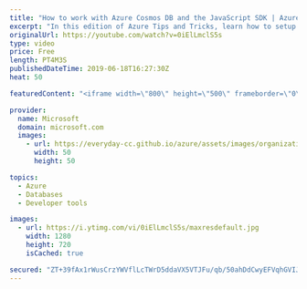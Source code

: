 ```yaml
---
title: "How to work with Azure Cosmos DB and the JavaScript SDK | Azure Tips and Tricks"
excerpt: "In this edition of Azure Tips and Tricks, learn how to setup Azure Cosmos DB database for your Node application.   For more tips and tricks, visit: http://azuredev.tips  Get started with 12 months of free services and $200 USD in credit.  Create your free account today with Microsoft Azure: http://azure.com/free"
originalUrl: https://youtube.com/watch?v=0iElLmclS5s
type: video
price: Free
length: PT4M3S
publishedDateTime: 2019-06-18T16:27:30Z
heat: 50

featuredContent: "<iframe width=\"800\" height=\"500\" frameborder=\"0\" src=\"https://www.youtube.com/embed/0iElLmclS5s\" allow=\"accelerometer; autoplay; encrypted-media; gyroscope; picture-in-picture\" allowfullscreen></iframe>"

provider:
  name: Microsoft
  domain: microsoft.com
  images:
    - url: https://everyday-cc.github.io/azure/assets/images/organizations/microsoft.com-50x50.jpg
      width: 50
      height: 50

topics:
  - Azure
  - Databases
  - Developer tools

images:
  - url: https://i.ytimg.com/vi/0iElLmclS5s/maxresdefault.jpg
    width: 1280
    height: 720
    isCached: true

secured: "ZT+39fAx1rWusCrzYWVflLcTWrD5ddaVX5VTJFu/qb/50ahDdCwyEFVqhGVIJo3Lk9c7KZurtKxvxc9hxHXMDOM0bRRVsZxCtuxDO2Kq8BQC703pKyrnGGScjBUCzbEv2/s5RotEYp2VotQ7g9KREq2tA2DcgikqMMk/g4PlrohFvKk65ZUw4Cs0SwcOaeIMWnCfjOHMB7P1xaJjmm6/KD7Q0JFWwMs6kYFgrvGh11EWwQzviHsZmFAl1Dlq5DHx5H272214L4yt0oH1+cqghTzC5mOMD394PnB5KWVayTXPKkGzYRfiZIBu9CwCOsKNrYZ3LQTnyvIpuYij8I2w8GepFxy5w4Pq0qRnLhsp5Wz0SJiwriSAtdFS0MEZ+ZNTecRBDfMJQEr3U42d1fPTXaF/QfGZSL7N2J8x9cxHKjs=;/8oXwvW/xmjnIZdhuYSk2Q=="
---
```



